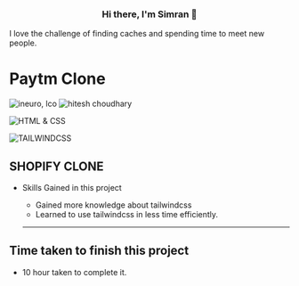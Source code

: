 <h3 align="center">
Hi there, I'm Simran</a> 👋
</h3>

 I love the challenge of finding caches and spending time to meet new people. 


# Paytm Clone

![ineuro, lco](https://img.shields.io/badge/iNeuron-LCO-blue)
![hitesh choudhary](https://img.shields.io/badge/Hitesh--Choudhary-Full--stack--JS--bootcamp-red)

![HTML & CSS](https://img.shields.io/badge/HTML-CSS-orange)



![TAILWINDCSS](https://img.shields.io/badge/TAILWINDCSS-green)



## SHOPIFY CLONE

-   Skills Gained in this project
    -  Gained more knowledge about tailwindcss
    -  Learned to use tailwindcss in less time efficiently.


    ---

## Time taken to finish this project

-   10 hour taken to complete it.

        